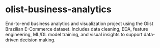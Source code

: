 # olist-business-analytics
End-to-end business analytics and visualization project using the Olist Brazilian E-Commerce dataset. Includes data cleaning, EDA, feature engineering, ML/DL model training, and visual insights to support data-driven decision making.
